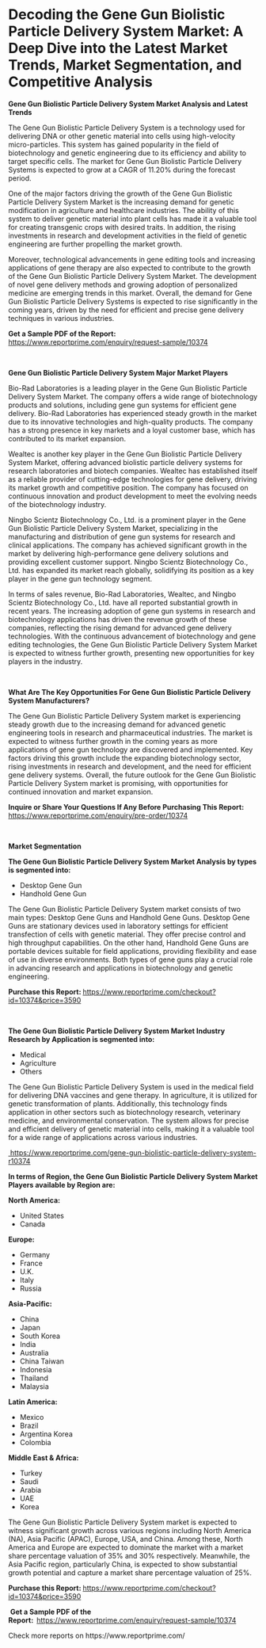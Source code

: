 <p><h1>Decoding the Gene Gun Biolistic Particle Delivery System Market: A Deep Dive into the Latest Market Trends, Market Segmentation, and Competitive Analysis</h1></p><p><strong>Gene Gun Biolistic Particle Delivery System Market Analysis and Latest Trends</strong></p>
<p><p>The Gene Gun Biolistic Particle Delivery System is a technology used for delivering DNA or other genetic material into cells using high-velocity micro-particles. This system has gained popularity in the field of biotechnology and genetic engineering due to its efficiency and ability to target specific cells. The market for Gene Gun Biolistic Particle Delivery Systems is expected to grow at a CAGR of 11.20% during the forecast period.</p><p>One of the major factors driving the growth of the Gene Gun Biolistic Particle Delivery System Market is the increasing demand for genetic modification in agriculture and healthcare industries. The ability of this system to deliver genetic material into plant cells has made it a valuable tool for creating transgenic crops with desired traits. In addition, the rising investments in research and development activities in the field of genetic engineering are further propelling the market growth.</p><p>Moreover, technological advancements in gene editing tools and increasing applications of gene therapy are also expected to contribute to the growth of the Gene Gun Biolistic Particle Delivery System Market. The development of novel gene delivery methods and growing adoption of personalized medicine are emerging trends in this market. Overall, the demand for Gene Gun Biolistic Particle Delivery Systems is expected to rise significantly in the coming years, driven by the need for efficient and precise gene delivery techniques in various industries.</p></p>
<p><strong>Get a Sample PDF of the Report:&nbsp;</strong> <a href="https://www.reportprime.com/enquiry/request-sample/10374">https://www.reportprime.com/enquiry/request-sample/10374</a></p>
<p>&nbsp;</p>
<p><strong>Gene Gun Biolistic Particle Delivery System Major Market Players</strong></p>
<p><p>Bio-Rad Laboratories is a leading player in the Gene Gun Biolistic Particle Delivery System Market. The company offers a wide range of biotechnology products and solutions, including gene gun systems for efficient gene delivery. Bio-Rad Laboratories has experienced steady growth in the market due to its innovative technologies and high-quality products. The company has a strong presence in key markets and a loyal customer base, which has contributed to its market expansion.</p><p>Wealtec is another key player in the Gene Gun Biolistic Particle Delivery System Market, offering advanced biolistic particle delivery systems for research laboratories and biotech companies. Wealtec has established itself as a reliable provider of cutting-edge technologies for gene delivery, driving its market growth and competitive position. The company has focused on continuous innovation and product development to meet the evolving needs of the biotechnology industry.</p><p>Ningbo Scientz Biotechnology Co., Ltd. is a prominent player in the Gene Gun Biolistic Particle Delivery System Market, specializing in the manufacturing and distribution of gene gun systems for research and clinical applications. The company has achieved significant growth in the market by delivering high-performance gene delivery solutions and providing excellent customer support. Ningbo Scientz Biotechnology Co., Ltd. has expanded its market reach globally, solidifying its position as a key player in the gene gun technology segment.</p><p>In terms of sales revenue, Bio-Rad Laboratories, Wealtec, and Ningbo Scientz Biotechnology Co., Ltd. have all reported substantial growth in recent years. The increasing adoption of gene gun systems in research and biotechnology applications has driven the revenue growth of these companies, reflecting the rising demand for advanced gene delivery technologies. With the continuous advancement of biotechnology and gene editing technologies, the Gene Gun Biolistic Particle Delivery System Market is expected to witness further growth, presenting new opportunities for key players in the industry.</p></p>
<p>&nbsp;</p>
<p><strong>What Are The Key Opportunities For Gene Gun Biolistic Particle Delivery System Manufacturers?</strong></p>
<p><p>The Gene Gun Biolistic Particle Delivery System market is experiencing steady growth due to the increasing demand for advanced genetic engineering tools in research and pharmaceutical industries. The market is expected to witness further growth in the coming years as more applications of gene gun technology are discovered and implemented. Key factors driving this growth include the expanding biotechnology sector, rising investments in research and development, and the need for efficient gene delivery systems. Overall, the future outlook for the Gene Gun Biolistic Particle Delivery System market is promising, with opportunities for continued innovation and market expansion.</p></p>
<p><strong>Inquire or Share Your Questions If Any Before Purchasing This Report:</strong> <a href="https://www.reportprime.com/enquiry/pre-order/10374">https://www.reportprime.com/enquiry/pre-order/10374</a></p>
<p>&nbsp;</p>
<p><strong>Market Segmentation</strong></p>
<p><strong>The Gene Gun Biolistic Particle Delivery System Market Analysis by types is segmented into:</strong></p>
<p><ul><li>Desktop Gene Gun</li><li>Handhold Gene Gun</li></ul></p>
<p><p>The Gene Gun Biolistic Particle Delivery System market consists of two main types: Desktop Gene Guns and Handhold Gene Guns. Desktop Gene Guns are stationary devices used in laboratory settings for efficient transfection of cells with genetic material. They offer precise control and high throughput capabilities. On the other hand, Handhold Gene Guns are portable devices suitable for field applications, providing flexibility and ease of use in diverse environments. Both types of gene guns play a crucial role in advancing research and applications in biotechnology and genetic engineering.</p></p>
<p><strong>Purchase this Report:&nbsp;</strong><a href="https://www.reportprime.com/checkout?id=10374&price=3590">https://www.reportprime.com/checkout?id=10374&price=3590</a></p>
<p>&nbsp;</p>
<p><strong>The Gene Gun Biolistic Particle Delivery System Market Industry Research by Application is segmented into:</strong></p>
<p><ul><li>Medical</li><li>Agriculture</li><li>Others</li></ul></p>
<p><p>The Gene Gun Biolistic Particle Delivery System is used in the medical field for delivering DNA vaccines and gene therapy. In agriculture, it is utilized for genetic transformation of plants. Additionally, this technology finds application in other sectors such as biotechnology research, veterinary medicine, and environmental conservation. The system allows for precise and efficient delivery of genetic material into cells, making it a valuable tool for a wide range of applications across various industries.</p></p>
<p><a href="https://www.reportprime.com/gene-gun-biolistic-particle-delivery-system-r10374">&nbsp;https://www.reportprime.com/gene-gun-biolistic-particle-delivery-system-r10374</a></p>
<p><strong>In terms of Region, the Gene Gun Biolistic Particle Delivery System Market Players available by Region are:</strong></p>
<p>
    <p> <strong> North America: </strong>
        <ul>
            <li>United States</li>
            <li>Canada</li>
        </ul>
        </p> 
    <p> <strong> Europe: </strong>
        <ul>
            <li>Germany</li>
            <li>France</li>
            <li>U.K.</li>
            <li>Italy</li>
            <li>Russia</li>
        </ul>
        </p> 
    <p> <strong> Asia-Pacific: </strong>
        <ul>
            <li>China</li>
            <li>Japan</li>
            <li>South Korea</li>
            <li>India</li>
            <li>Australia</li>
            <li>China Taiwan</li>
            <li>Indonesia</li>
            <li>Thailand</li>
            <li>Malaysia</li>
        </ul>
        </p> 
    <p> <strong> Latin America: </strong>
        <ul>
            <li>Mexico</li>
            <li>Brazil</li>
            <li>Argentina Korea</li>
            <li>Colombia</li>
        </ul>
        </p> 
    <p> <strong> Middle East & Africa: </strong>
        <ul>
            <li>Turkey</li>
            <li>Saudi</li>
            <li>Arabia</li>
            <li>UAE</li>
            <li>Korea</li>
        </ul>
    </p>
    </p>
<p><p>The Gene Gun Biolistic Particle Delivery System market is expected to witness significant growth across various regions including North America (NA), Asia Pacific (APAC), Europe, USA, and China. Among these, North America and Europe are expected to dominate the market with a market share percentage valuation of 35% and 30% respectively. Meanwhile, the Asia Pacific region, particularly China, is expected to show substantial growth potential and capture a market share percentage valuation of 25%.</p></p>
<p><strong>Purchase this Report: </strong><a href="https://www.reportprime.com/checkout?id=10374&price=3590">https://www.reportprime.com/checkout?id=10374&price=3590</a></p>
<p>&nbsp;<strong>Get a Sample PDF of the Report:&nbsp;&nbsp;</strong><a href="https://www.reportprime.com/enquiry/request-sample/10374">https://www.reportprime.com/enquiry/request-sample/10374</a></p>
<p><strong></strong></p>
<p>Check more reports on https://www.reportprime.com/</p>